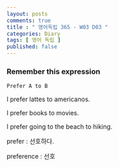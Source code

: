 ```yaml
---
layout: posts
comments: true
title : " 영어독립 365 - W03 D03 "
categories: Diary
tags: [ 영어 독립 ]
published: false
---
```


### Remember this expression

```text
Prefer A to B
```

I prefer lattes to americanos.

I prefer books to movies.

I prefer going to the beach to hiking.

prefer
 : 선호하다.

preference
 : 선호
